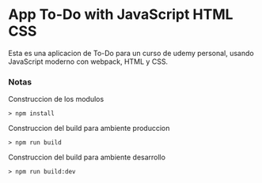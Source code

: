 # App To-Do with JavaScript HTML CSS

Esta es una aplicacion de To-Do para un curso de udemy personal, usando JavaScript moderno con webpack, HTML y CSS.

### Notas

Construccion de los modulos

```
> npm install
```

Construccion del build para ambiente produccion

```
> npm run build
```

Construccion del build para ambiente desarrollo

```
> npm run build:dev
```
